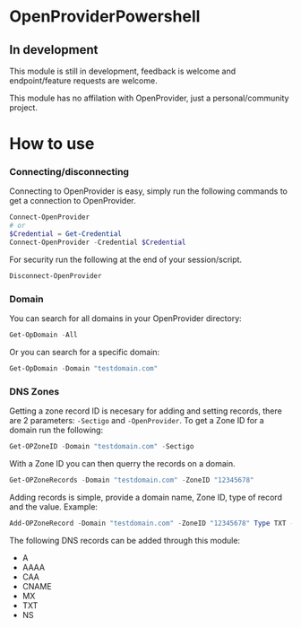 # OpenProviderPowershell

## In development
This module is still in development, feedback is welcome and endpoint/feature requests are welcome.

This module has no affilation with OpenProvider, just a personal/community project.

# How to use
### Connecting/disconnecting
Connecting to OpenProvider is easy, simply run the following commands to get a connection to OpenProvider.
```powershell
Connect-OpenProvider
# or
$Credential = Get-Credential
Connect-OpenProvider -Credential $Credential
```
For security run the following at the end of your session/script.
```powershell 
Disconnect-OpenProvider
```

### Domain
You can search for all domains in your OpenProvider directory:
```powershell
Get-OpDomain -All
```
Or you can search for a specific domain:
```powershell
Get-OpDomain -Domain "testdomain.com"
```

### DNS Zones
Getting a zone record ID is necesary for adding and setting records, there are 2 parameters: 
```-Sectigo``` and ```-OpenProvider```. To get a Zone ID for a domain run the following:
```powershell 
Get-OPZoneID -Domain "testdomain.com" -Sectigo
```
With a Zone ID you can then querry the records on a domain.
```powershell 
Get-OPZoneRecords -Domain "testdomain.com" -ZoneID "12345678"
```
Adding records is simple, provide a domain name, Zone ID, type of record and the value. Example:
```powershell 
Add-OPZoneRecord -Domain "testdomain.com" -ZoneID "12345678" Type TXT -Value "v=SPF1 -all"
```
The following DNS records can be added through this module:
- A
- AAAA
- CAA
- CNAME
- MX
- TXT
- NS